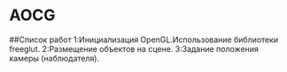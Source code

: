 # AOCG
##Список работ
1:Инициализация OpenGL.Использование библиотеки freeglut.
2:Размещение объектов на сцене.
3:Задание положения камеры (наблюдателя).